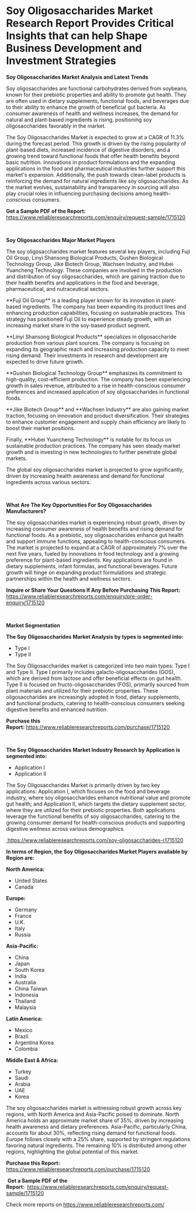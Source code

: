 <p><h1>Soy Oligosaccharides Market Research Report Provides Critical Insights that can help Shape Business Development and Investment Strategies</h1></p><p><strong>Soy Oligosaccharides Market Analysis and Latest Trends</strong></p>
<p><p>Soy oligosaccharides are functional carbohydrates derived from soybeans, known for their prebiotic properties and ability to promote gut health. They are often used in dietary supplements, functional foods, and beverages due to their ability to enhance the growth of beneficial gut bacteria. As consumer awareness of health and wellness increases, the demand for natural and plant-based ingredients is rising, positioning soy oligosaccharides favorably in the market.</p><p>The Soy Oligosaccharides Market is expected to grow at a CAGR of 11.3% during the forecast period. This growth is driven by the rising popularity of plant-based diets, increased incidence of digestive disorders, and a growing trend toward functional foods that offer health benefits beyond basic nutrition. Innovations in product formulations and the expanding applications in the food and pharmaceutical industries further support this market's expansion. Additionally, the push towards clean-label products is reinforcing the demand for natural ingredients like soy oligosaccharides. As the market evolves, sustainability and transparency in sourcing will also play crucial roles in influencing purchasing decisions among health-conscious consumers.</p></p>
<p><strong>Get a Sample PDF of the Report:&nbsp;</strong> <a href="https://www.reliableresearchreports.com/enquiry/request-sample/1715120?utm_campaign=3110&utm_medium=2&utm_source=Github&utm_content=ia&utm_term=28032025&utm_id=soy-oligosaccharides">https://www.reliableresearchreports.com/enquiry/request-sample/1715120</a></p>
<p>&nbsp;</p>
<p><strong>Soy Oligosaccharides Major Market Players</strong></p>
<p><p>The soy oligosaccharides market features several key players, including Fuji Oil Group, Linyi Shansong Biological Products, Gushen Biological Technology Group, Jike Biotech Group, Wachsen Industry, and Hubei Yuancheng Technology. These companies are involved in the production and distribution of soy oligosaccharides, which are gaining traction due to their health benefits and applications in the food and beverage, pharmaceutical, and nutraceutical sectors.</p><p>**Fuji Oil Group** is a leading player known for its innovation in plant-based ingredients. The company has been expanding its product lines and enhancing production capabilities, focusing on sustainable practices. This strategy has positioned Fuji Oil to experience steady growth, with an increasing market share in the soy-based product segment.</p><p>**Linyi Shansong Biological Products** specializes in oligosaccharide production from various plant sources. The company is focusing on expanding its geographic reach and increasing production capacity to meet rising demand. Their investments in research and development are expected to drive future growth.</p><p>**Gushen Biological Technology Group** emphasizes its commitment to high-quality, cost-efficient production. The company has been experiencing growth in sales revenue, attributed to a rise in health-conscious consumer preferences and increased application of soy oligosaccharides in functional foods.</p><p>**Jike Biotech Group** and **Wachsen Industry** are also gaining market traction, focusing on innovation and product diversification. Their strategies to enhance customer engagement and supply chain efficiency are likely to boost their market positions.</p><p>Finally, **Hubei Yuancheng Technology** is notable for its focus on sustainable production practices. The company has seen steady market growth and is investing in new technologies to further penetrate global markets.</p><p>The global soy oligosaccharides market is projected to grow significantly, driven by increasing health awareness and demand for functional ingredients across various sectors.</p></p>
<p>&nbsp;</p>
<p><strong>What Are The Key Opportunities For Soy Oligosaccharides Manufacturers?</strong></p>
<p><p>The soy oligosaccharides market is experiencing robust growth, driven by increasing consumer awareness of health benefits and rising demand for functional foods. As a prebiotic, soy oligosaccharides enhance gut health and support immune functions, appealing to health-conscious consumers. The market is projected to expand at a CAGR of approximately 7% over the next five years, fueled by innovations in food technology and a growing preference for plant-based ingredients. Key applications are found in dietary supplements, infant formulas, and functional beverages. Future growth will hinge on expanding product formulations and strategic partnerships within the health and wellness sectors.</p></p>
<p><strong>Inquire or Share Your Questions If Any Before Purchasing This Report:</strong> <a href="https://www.reliableresearchreports.com/enquiry/pre-order-enquiry/1715120?utm_campaign=3110&utm_medium=2&utm_source=Github&utm_content=ia&utm_term=28032025&utm_id=soy-oligosaccharides">https://www.reliableresearchreports.com/enquiry/pre-order-enquiry/1715120</a></p>
<p>&nbsp;</p>
<p><strong>Market Segmentation</strong></p>
<p><strong>The Soy Oligosaccharides Market Analysis by types is segmented into:</strong></p>
<p><ul><li>Type I</li><li>Type II</li></ul></p>
<p><p>The Soy Oligosaccharides market is categorized into two main types: Type I and Type II. Type I primarily includes galacto-oligosaccharides (GOS), which are derived from lactose and offer beneficial effects on gut health. Type II is focused on fructo-oligosaccharides (FOS), primarily sourced from plant materials and utilized for their prebiotic properties. These oligosaccharides are increasingly adopted in food, dietary supplements, and functional products, catering to health-conscious consumers seeking digestive benefits and enhanced nutrition.</p></p>
<p><strong>Purchase this Report:&nbsp;</strong><a href="https://www.reliableresearchreports.com/purchase/1715120?utm_campaign=3110&utm_medium=2&utm_source=Github&utm_content=ia&utm_term=28032025&utm_id=soy-oligosaccharides">https://www.reliableresearchreports.com/purchase/1715120</a></p>
<p>&nbsp;</p>
<p><strong>The Soy Oligosaccharides Market Industry Research by Application is segmented into:</strong></p>
<p><ul><li>Application I</li><li>Application II</li></ul></p>
<p><p>The Soy Oligosaccharides Market is primarily driven by two key applications: Application I, which focuses on the food and beverage industry, where soy oligosaccharides enhance nutritional value and promote gut health; and Application II, which targets the dietary supplement sector, where they are utilized for their prebiotic properties. Both applications leverage the functional benefits of soy oligosaccharides, catering to the growing consumer demand for health-conscious products and supporting digestive wellness across various demographics.</p></p>
<p><a href="https://www.reliableresearchreports.com/soy-oligosaccharides-r1715120?utm_campaign=3110&utm_medium=2&utm_source=Github&utm_content=ia&utm_term=28032025&utm_id=soy-oligosaccharides">&nbsp;https://www.reliableresearchreports.com/soy-oligosaccharides-r1715120</a></p>
<p><strong>In terms of Region, the Soy Oligosaccharides Market Players available by Region are:</strong></p>
<p>
    <p> <strong> North America: </strong>
        <ul>
            <li>United States</li>
            <li>Canada</li>
        </ul>
        </p> 
    <p> <strong> Europe: </strong>
        <ul>
            <li>Germany</li>
            <li>France</li>
            <li>U.K.</li>
            <li>Italy</li>
            <li>Russia</li>
        </ul>
        </p> 
    <p> <strong> Asia-Pacific: </strong>
        <ul>
            <li>China</li>
            <li>Japan</li>
            <li>South Korea</li>
            <li>India</li>
            <li>Australia</li>
            <li>China Taiwan</li>
            <li>Indonesia</li>
            <li>Thailand</li>
            <li>Malaysia</li>
        </ul>
        </p> 
    <p> <strong> Latin America: </strong>
        <ul>
            <li>Mexico</li>
            <li>Brazil</li>
            <li>Argentina Korea</li>
            <li>Colombia</li>
        </ul>
        </p> 
    <p> <strong> Middle East & Africa: </strong>
        <ul>
            <li>Turkey</li>
            <li>Saudi</li>
            <li>Arabia</li>
            <li>UAE</li>
            <li>Korea</li>
        </ul>
    </p>
    </p>
<p><p>The soy oligosaccharides market is witnessing robust growth across key regions, with North America and Asia-Pacific poised to dominate. North America holds an approximate market share of 35%, driven by increasing health awareness and dietary preferences. Asia-Pacific, particularly China, accounts for about 30%, reflecting rising demand for functional foods. Europe follows closely with a 25% share, supported by stringent regulations favoring natural ingredients. The remaining 10% is distributed among other regions, highlighting the global potential of this market.</p></p>
<p><strong>Purchase this Report: </strong><a href="https://www.reliableresearchreports.com/purchase/1715120?utm_campaign=3110&utm_medium=2&utm_source=Github&utm_content=ia&utm_term=28032025&utm_id=soy-oligosaccharides">https://www.reliableresearchreports.com/purchase/1715120</a></p>
<p>&nbsp;<strong>Get a Sample PDF of the Report:&nbsp;&nbsp;</strong><a href="https://www.reliableresearchreports.com/enquiry/request-sample/1715120?utm_campaign=3110&utm_medium=2&utm_source=Github&utm_content=ia&utm_term=28032025&utm_id=soy-oligosaccharides">https://www.reliableresearchreports.com/enquiry/request-sample/1715120</a></p>
<p><strong></strong></p>
<p>Check more reports on <a href="https://www.reliableresearchreports.com/?utm_campaign=3110&utm_medium=2&utm_source=Github&utm_content=ia&utm_term=28032025&utm_id=soy-oligosaccharides">https://www.reliableresearchreports.com/</a></p>